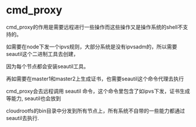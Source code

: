 # cmd_proxy

cmd_proxy的作用是需要远程进行一些操作而这些操作又是操作系统的shell不支持的。

如需要在node下发一个ipvs规则，大部分系统是没有ipvsadm的，所以需要seautil这个二进制工具去创建，

因为每个节点都会安装seautil工具。

再如需要在master1和master2上生成证书，也需要seautil这个命令代理去执行

cmd_proxy会去远程调用 seautil 命令，这个命令里包含了如ipvs下发，证书生成等能力, seautil也会放到

cloudrootfs的bin目录中分发到所有节点上，所有系统不自带的一些能力都通过seautil去执行.